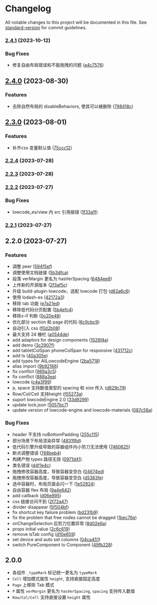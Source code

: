 # Changelog

All notable changes to this project will be documented in this file. See [standard-version](https://github.com/conventional-changelog/standard-version) for commit guidelines.

### [2.4.1](https://github.com/alibaba-fusion/layout/compare/v2.4.0...v2.4.1) (2023-10-12)


### Bug Fixes

* 修复自由布局错误和不能拖拽的问题 ([a4c7576](https://github.com/alibaba-fusion/layout/commit/a4c757627ac417523a725b1fa331eed7797ff533))

## [2.4.0](https://github.com/alibaba-fusion/layout/compare/v2.3.0...v2.4.0) (2023-08-30)


### Features

* 去除自然布局的 disableBehaviors, 使其可以被删除 ([798418c](https://github.com/alibaba-fusion/layout/commit/798418cff9fb4876d626b7cc3de0df5aa4d496cf))

## [2.3.0](https://github.com/alibaba-fusion/layout/compare/v2.2.4...v2.3.0) (2023-08-01)


### Features

* 补齐css 变量默认值 ([75ccc12](https://github.com/alibaba-fusion/layout/commit/75ccc129c6a5db8684a6ee9e69ba572225df0575))

### [2.2.4](https://github.com/alibaba-fusion/layout/compare/v2.2.3...v2.2.4) (2023-07-28)

### [2.2.3](https://github.com/alibaba-fusion/layout/compare/v2.2.2...v2.2.3) (2023-07-28)

### [2.2.2](https://github.com/alibaba-fusion/layout/compare/v2.2.1...v2.2.2) (2023-07-27)


### Bug Fixes

* lowcode_es/view 内 src 引用报错 ([1f33a1f](https://github.com/alibaba-fusion/layout/commit/1f33a1f1ef7e0dda6c627235f289c66f98e96d1d))

### [2.2.1](https://github.com/alibaba-fusion/layout/compare/v2.2.0...v2.2.1) (2023-07-27)

## 2.2.0 (2023-07-27)


### Features

* 调整 peer ([594f5ef](https://github.com/alibaba-fusion/layout/commit/594f5ef1cb7ccc462f29098ffeb6427052fe8a8f))
* 调整使用文档链接 ([5b3dfca](https://github.com/alibaba-fusion/layout/commit/5b3dfcacbac7cdd1e4d038a336a60f6b650b0093))
* 段落 verMargin 更名为 hasVerSpacing ([6484ee8](https://github.com/alibaba-fusion/layout/commit/6484ee82026ce31f4459ea2542b4b130da79c5f0))
* 上传新的开源版本 ([2f3af5c](https://github.com/alibaba-fusion/layout/commit/2f3af5cd6e5cd6b13a3ed3b6abfe224459a3a294))
* 升级 build-plugin-lowcode，适配 lowcode 打包 ([d82a6c6](https://github.com/alibaba-fusion/layout/commit/d82a6c663a8e0dd7d7f64417243e9eca8f7d86f7))
* 使用 lodash-es ([42172a3](https://github.com/alibaba-fusion/layout/commit/42172a35cf93de4c8e42338ad1a379d5cbd48dbd))
* 移除 tab 功能 ([e7a21ed](https://github.com/alibaba-fusion/layout/commit/e7a21ed3818adcad9dc9b4b7b26e3ddd17b3813f))
* 移除低代码分页配置 ([5b4efc4](https://github.com/alibaba-fusion/layout/commit/5b4efc4395278593820f940786d5b4a9e43a52d1))
* 移除x-if 判断 ([0c20e48](https://github.com/alibaba-fusion/layout/commit/0c20e48a2806c30ccc21fb3fe736636113ad85fa))
* 优化部分 section 和 page 的代码 ([6c9cbc9](https://github.com/alibaba-fusion/layout/commit/6c9cbc98d218a7ef1881e9d33df651bba7017db9))
* 自动引入 css ([f0d2b08](https://github.com/alibaba-fusion/layout/commit/f0d2b08997ca68127dcdd80ff4c553dcae09ebf9))
* 最大支持 24 栅栏 ([a0544de](https://github.com/alibaba-fusion/layout/commit/a0544de80c82442e526d97f5d6bf72d01366b75f))
* add adaptors for design components ([1526f4a](https://github.com/alibaba-fusion/layout/commit/1526f4a9ccb596eaf73ca1f356587bb426d50904))
* add demo ([3c2907f](https://github.com/alibaba-fusion/layout/commit/3c2907f34fb689fcb03240c7f75c7bd04b50ecc0))
* add tabletColSpan phoneColSpan for responsive ([431712c](https://github.com/alibaba-fusion/layout/commit/431712c9af349f17b5fd12f9bda703fccc7831cf))
* add ts ([40a305e](https://github.com/alibaba-fusion/layout/commit/40a305e321645f12a80be06833a68843b8279f92))
* add types for AliLowcodeEngine ([2ba5718](https://github.com/alibaba-fusion/layout/commit/2ba57186a916e43b2e1135713889f5ea23b18f26))
* alias import ([9b92166](https://github.com/alibaba-fusion/layout/commit/9b921665c80ddddefe1d1736392586ac278004a4))
* fix conflict ([969a3c5](https://github.com/alibaba-fusion/layout/commit/969a3c5723edec0bc33c4283b5710dfea811f1f2))
* fix conflict ([888a3ea](https://github.com/alibaba-fusion/layout/commit/888a3ea9d98d9d95aae1b487296df970b896d15b))
* lowcode ([c4a3f99](https://github.com/alibaba-fusion/layout/commit/c4a3f9959c66b3f5f10b15869769559c5a6ecc40))
* p, space 支持数值类型的 spacing 和 size 传入 ([d629c79](https://github.com/alibaba-fusion/layout/commit/d629c79445f5cc3b3ef160d07595213c48cfe0ab))
* Row/Col/Cell 支持height ([f55273a](https://github.com/alibaba-fusion/layout/commit/f55273a9741263bdf3dd30c3f87e20065a97a394))
* suport lowcodeEngine 2.0 ([33d9299](https://github.com/alibaba-fusion/layout/commit/33d9299837928f65c303ebe155157213cfae3806))
* update lock.json ([5057bc7](https://github.com/alibaba-fusion/layout/commit/5057bc70e8dfe27132cb602b2c1aa0f43fcf19cc))
* update version of lowcode-engine and lowcode-materials ([087c58a](https://github.com/alibaba-fusion/layout/commit/087c58a510c5c61863ede54f8b55c08337940784))


### Bug Fixes

*  header 不支持 noBottomPadding ([255c115](https://github.com/alibaba-fusion/layout/commit/255c1154b6d4eda957106828c7c9d1749ca832e8))
* 部分场景下布局渲染异常 ([4831f6d](https://github.com/alibaba-fusion/layout/commit/4831f6d4d3e776a87a63b6df203cd081e3f71264))
* 低代码引擎升级导致的容器组件内小剪刀无法使用 ([7460625](https://github.com/alibaba-fusion/layout/commit/7460625bab4d45f7113f8e9c6d082542c2f51196))
* 断点调整错误 ([768beb4](https://github.com/alibaba-fusion/layout/commit/768beb48c302388a02dea3cd527214e98a6e3ac8))
* 构建产物 types 路径无效 ([0971d41](https://github.com/alibaba-fusion/layout/commit/0971d41599df8290ba321db6cfa011bd9fe5ccc9))
* 类名错误 ([d4f1e4c](https://github.com/alibaba-fusion/layout/commit/d4f1e4c4977657c4e7c459f5902fa403687ed613))
* 拖拽修改容器高度，导致容器变空白 ([04674ed](https://github.com/alibaba-fusion/layout/commit/04674ed43cb0692e390dfdd3418d6bf77f116c46))
* 拖拽修改容器高度，导致容器变空白 ([d5383fe](https://github.com/alibaba-fusion/layout/commit/d5383fe65a9b53c85b34b176267b8b54b254c3b8))
* 选中容器时，布局页面会闪一下 ([1e52924](https://github.com/alibaba-fusion/layout/commit/1e52924f58a7bc1dcdb98de4299dce265b574bbe))
* 自由容器 flex 布局 ([9a4e642](https://github.com/alibaba-fusion/layout/commit/9a4e642da44e1f2d1ddf53fccae846c7619edf44))
* add callback ([d06e895](https://github.com/alibaba-fusion/layout/commit/d06e895e989c569b20c11f769f6a74c060a2dde1))
* css 链接访问不到 ([2f72a47](https://github.com/alibaba-fusion/layout/commit/2f72a47f840529841dd18f09587b714c56d6907d))
* divider disappear ([5f504bf](https://github.com/alibaba-fusion/layout/commit/5f504bf7a9ee7b3763769ca6b15f8b515f38a360))
* fix shortcut key failure problem ([bd231b9](https://github.com/alibaba-fusion/layout/commit/bd231b9ead32a88f1f4932660c08fe1b36b6de17))
* fix the problem that free nodes cannot be dragged ([1bec76e](https://github.com/alibaba-fusion/layout/commit/1bec76e137996a197fdab9aa4ab90d7f020eb80d))
* onChangeSelection 后剪刀位置异常 ([8d02e6a](https://github.com/alibaba-fusion/layout/commit/8d02e6a990c485bbe8fd8e13c3ca3cc18ce3271c))
* props initial value ([2c6c619](https://github.com/alibaba-fusion/layout/commit/2c6c6190dbd8d48386e1f1cff2bc133f60a39846))
* remove isTab config ([d10e659](https://github.com/alibaba-fusion/layout/commit/d10e659bb6022d381e75e21f8c76363853ff0183))
* set device and auto set columns ([04ca451](https://github.com/alibaba-fusion/layout/commit/04ca45160adb6e86402d0629c959987ef4c6289a))
* switch PureComponent to Component ([49fb228](https://github.com/alibaba-fusion/layout/commit/49fb22885615053e966bbd4aec9d8a8b1414abec))

## 2.0.0

- 各组件 `_typeMark` 标记统一更名为 `typeMark`
- `Cell` 增加模式属性 `height`, 支持直接固定高度
- `Page` 上移除 Tab 模式
- `P` 属性 `verMargin` 更名为 `hasVerSpacing`, `spacing` 支持传入数值
- `Row/Col/Cell` 支持直接设置 `height` 属性
